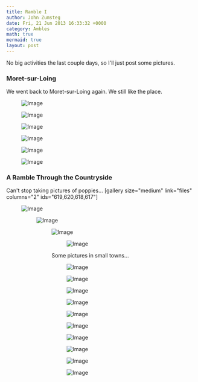 ```yaml
---
title: Ramble I
author: John Zumsteg
date: Fri, 21 Jun 2013 16:33:32 +0000
category: Ambles
math: true
mermaid: true
layout: post
---
```

No big activities the last couple days, so I'll just post some pictures.
<h3 class="entry-subtitle">Moret-sur-Loing</h3>
We went back to Moret-sur-Loing again. We still like the place.
<figure
>	<img class = "portrait" src="{{ "/assets/images/2013/06/moret-1.jpg" | prepend: site.baseurl  }}" alt="Image" />
	<figcaption><em></em></figcaption>
</figure>
<figure>
	<img class = "landscape" src="{{ "/assets/images/2013/06/moret-flowers.jpg" | prepend: site.baseurl  }}" alt="Image" />
	<figcaption><em></em></figcaption>
</figure>
<figure>
	<img class = "landscape" src="{{ "/assets/images/2013/06/moret-2.jpg" | prepend: site.baseurl  }}" alt="Image" />
	<figcaption><em></em></figcaption>
</figure>
<figure
>	<img class = "portrait" src="{{ "/assets/images/2013/06/roses.jpg" | prepend: site.baseurl  }}" alt="Image" />
	<figcaption><em></em></figcaption>
</figure>
<figure>
	<img class = "landscape" src="{{ "/assets/images/2013/06/moret-3.jpg" | prepend: site.baseurl  }}" alt="Image" />
	<figcaption><em></em></figcaption>
</figure>
<figure>
	<img class = "landscape" src="{{ "/assets/images/2013/06/moret-4.jpg" | prepend: site.baseurl  }}" alt="Image" />
	<figcaption><em></em></figcaption>
</figure>

<h3  class="entry-subtitle">A Ramble Through the Countryside</h3>
Can't stop taking pictures of poppies...
[gallery size="medium" link="files"  columns="2" ids="619,620,618,617"]
<figure>
	<img class = "landscape" src="{{ "/assets/images/2013/06/poppies-2.jpg" | prepend: site.baseurl  }}" alt="Image" />
	<figcaption><em></em></figcaption>
<figure>
	<img class = "landscape" src="{{ "/assets/images/2013/06/poppies-1.jpg" | prepend: site.baseurl  }}" alt="Image" />
	<figcaption><em></em></figcaption>
<figure>
	<img class = "landscape" src="{{ "/assets/images/2013/06/poppies-3.jpg" | prepend: site.baseurl  }}" alt="Image" />
	<figcaption><em></em></figcaption>
<figure>
	<img class = "landscape" src="{{ "/assets/images/2013/06/poppies-4.jpg" | prepend: site.baseurl  }}" alt="Image" />
	<figcaption><em></em></figcaption>
</figure>


Some pictures in small towns...

<figure>
	<img class = "landscape" src="{{ "/assets/images/2013/06/villemer-2.jpg" | prepend: site.baseurl  }}" alt="Image" />
	<figcaption><em></em></figcaption>
</figure>
<figure>
	<img class = "landscape" src="{{ "/assets/images/2013/06/villemer-3.jpg" | prepend: site.baseurl  }}" alt="Image" />
	<figcaption><em></em></figcaption>
</figure>
<figure
>	<img class = "portrait" src="{{ "/assets/images/2013/06/door.jpg" | prepend: site.baseurl  }}" alt="Image" />
	<figcaption><em></em></figcaption>
</figure>
<figure
>	<img class = "portrait" src="{{ "/assets/images/2013/06/window-1.jpg" | prepend: site.baseurl  }}" alt="Image" />
	<figcaption><em></em></figcaption>
</figure>
<figure
>	<img class = "portrait" src="{{ "/assets/images/2013/06/cafe.jpg" | prepend: site.baseurl  }}" alt="Image" />
	<figcaption><em></em></figcaption>
</figure>
<figure>
	<img class = "landscape" src="{{ "/assets/images/2013/06/boulangerie.jpg" | prepend: site.baseurl  }}" alt="Image" />
	<figcaption><em></em></figcaption>
</figure>
<figure
>	<img class = "portrait" src="{{ "/assets/images/2013/06/church-st-ange.jpg" | prepend: site.baseurl  }}" alt="Image" />
	<figcaption><em></em></figcaption>
</figure>
<figure>
	<img class = "landscape" src="{{ "/assets/images/2013/06/hayrolls.jpg" | prepend: site.baseurl  }}" alt="Image" />
	<figcaption><em></em></figcaption>
</figure>
<figure
>	<img class = "portrait" src="{{ "/assets/images/2013/06/millstream.jpg" | prepend: site.baseurl  }}" alt="Image" />
	<figcaption><em></em></figcaption>
</figure>
<figure
>	<img class = "portrait" src="{{ "/assets/images/2013/06/shutters.jpg" | prepend: site.baseurl  }}" alt="Image" />
	<figcaption><em></em></figcaption>
</figure>

